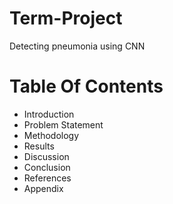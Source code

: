 # Term-Project
Detecting pneumonia using CNN
# Table Of Contents
- Introduction
- Problem Statement
- Methodology
- Results
- Discussion
- Conclusion
- References
- Appendix
